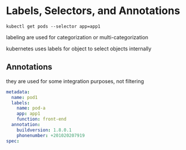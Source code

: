 # Labels, Selectors, and Annotations

`kubectl get pods --selector app=app1`

labeling are used for categorization or multi-categorization

kubernetes uses labels for object to select objects internally 

## Annotations

they are used for some integration purposes, not filtering

```YAML
metadata:
  name: pod1
  labels:
    name: pod-a
    app: app1
    function: front-end
  annotation:
    buildversion: 1.8.0.1
    phonenumber: +201020207919
spec:
```